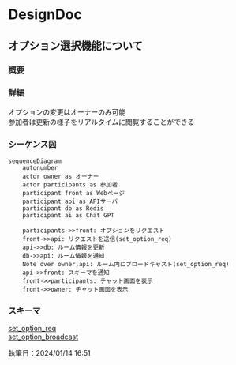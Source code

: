 # DesignDoc

## オプション選択機能について

### 概要

### 詳細

オプションの変更はオーナーのみ可能  
参加者は更新の様子をリアルタイムに閲覧することができる

### シーケンス図

```mermaid
sequenceDiagram
    autonumber
    actor owner as オーナー
    actor participants as 参加者
    participant front as Webページ
    participant api as APIサーバ
    participant db as Redis
    participant ai as Chat GPT

    participants->>front: オプションをリクエスト
    front->>api: リクエストを送信(set_option_req)
    api->>db: ルーム情報を更新
    db->>api: ルーム情報を通知
    Note over owner,api: ルーム内にブロードキャスト(set_option_req)
    api->>front: スキーマを通知
    front->>participants: チャット画面を表示
    front->>owner: チャット画面を表示
```

### スキーマ

[set_option_req](/docs/DesignDog/schema/05_オプション選択/set_option_req.json)  
[set_option_broadcast](/docs/DesignDog/schema/05_オプション選択/set_option_broadcast.json)

執筆日：2024/01/14 16:51
